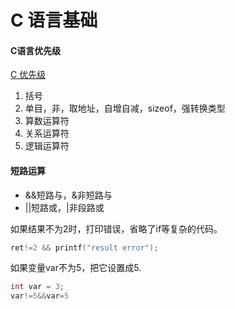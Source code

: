 # C 语言基础

#### C语言优先级

<a href="./C语言优先级.pdf">C 优先级</a>

1. 括号
2. 单目，非，取地址，自增自减，sizeof，强转换类型
3. 算数运算符
4. 关系运算符
5. 逻辑运算符

#### 短路运算

- &&短路与，&非短路与
- ||短路或，|非段路或

如果结果不为2时，打印错误，省略了if等复杂的代码。

```C++
ret!=2 && printf("result error");
```

如果变量var不为5，把它设置成5.

```c++
int var = 3;
var!=5&&var=5
```

